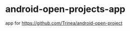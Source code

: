 android-open-projects-app
=========================

app for https://github.com/Trinea/android-open-project

